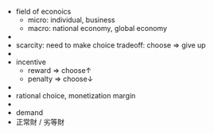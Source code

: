 - field of econoics
	- micro: individual, business
	- macro: national economy, global economy
-
- scarcity: need to make choice
  tradeoff: choose => give up
-
- incentive
	- reward => choose↑
	- penalty => choose↓
-
- rational choice, monetization
  margin
-
- demand
- 正常財 / 劣等財